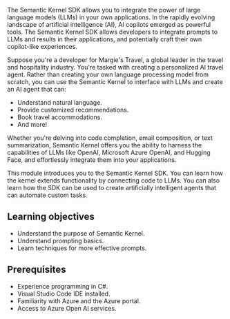 The Semantic Kernel SDK allows you to integrate the power of large language models (LLMs) in your own applications. In the rapidly evolving landscape of artificial intelligence (AI), AI copilots emerged as powerful tools. The Semantic Kernel SDK allows developers to integrate prompts to LLMs and results in their applications, and potentially craft their own copilot-like experiences. 

Suppose you're a developer for Margie's Travel, a global leader in the travel and hospitality industry. You're tasked with creating a personalized AI travel agent. Rather than creating your own language processing model from scratch, you can use the Semantic Kernel to interface with LLMs and create an AI agent that can:

- Understand natural language.
- Provide customized recommendations.
- Book travel accommodations.
- And more!

Whether you're delving into code completion, email composition, or text summarization, Semantic Kernel offers you the ability to harness the capabilities of LLMs like OpenAI, Microsoft Azure OpenAI, and Hugging Face, and effortlessly integrate them into your applications.

This module introduces you to the Semantic Kernel SDK. You can learn how the kernel extends functionality by connecting code to LLMs. You can also learn how the SDK can be used to create artificially intelligent agents that can automate custom tasks.

## Learning objectives

- Understand the purpose of Semantic Kernel.
- Understand prompting basics.
- Learn techniques for more effective prompts.

## Prerequisites

- Experience programming in C#.
- Visual Studio Code IDE installed.
- Familiarity with Azure and the Azure portal.
- Access to Azure Open AI services.